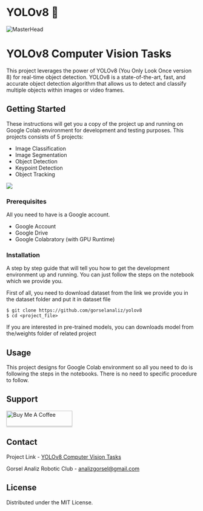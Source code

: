 # YOLOv8 🚀
![MasterHead](https://miro.medium.com/v2/resize:fit:752/1*NIJb0RLUPyucJo_Z9yTPrA.png)

# YOLOv8 Computer Vision Tasks

This project leverages the power of YOLOv8 (You Only Look Once version 8) for real-time object detection. YOLOv8 is a state-of-the-art, fast, and accurate object detection algorithm that allows us to detect and classify multiple objects within images or video frames.




## Getting Started

These instructions will get you a copy of the project up and running on Google Colab environment for development and testing purposes. This projects consists of 5 projects:

* Image Classification
* Image Segmentation
* Object Detection
* Keypoint Detection
* Object Tracking
  

![](https://files.seeedstudio.com/wiki/YOLOV8-TRT/8.gif)

### Prerequisites

All you need to have is a Google account.

* Google Account
* Google Drive
* Google Colabratory (with GPU Runtime)

### Installation

A step by step guide that will tell you how to get the development environment up and running. You can just follow the steps on the notebook which we provide you. 

First of all, you need to download dataset from the link we provide you in the dataset folder and put it in dataset file

```
$ git clone https://github.com/gorselanaliz/yolov8
$ cd <project_file>
```
If you are interested in pre-trained models, you can downloads model from the/weights folder of related project

## Usage

This project designs for Google Colab environment so all you need to do is following the steps in the notebooks.
There is no need to specific procedure to follow.

## Support

<a href="https://www.buymeacoffee.com/gorselanaliz" target="_blank"><img src="https://www.buymeacoffee.com/assets/img/custom_images/purple_img.png" alt="Buy Me A Coffee" style="height: 41px !important;width: 174px !important;box-shadow: 0px 3px 2px 0px rgba(190, 190, 190, 0.5) !important;-webkit-box-shadow: 0px 3px 2px 0px rgba(190, 190, 190, 0.5) !important;" ></a>


<!-- CONTACT -->
## Contact

Project Link - [YOLOv8 Computer Vision Tasks](https://github.com/gorselanaliz/yolov8)

Gorsel Analiz Robotic Club -  analizgorsel@gmail.com

<!-- LICENSE -->
## License
Distributed under the MIT License.

